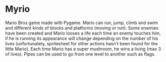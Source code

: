 # Myrio
Mario Bros game made with Pygame. Mario can run, jump, climb and swim and different kinds of blocks and platforms (moving or not). Some enemies have been created and Mario looses a life each time an enemy touches him, if he is running its appearance will change depending on the number of his lives (unfortunately, spritesheet for other actions hasn't been found for the little Mario). Each time Mario has a super mushroom, he wins a living (max 3 of lives). Pipes can be used to go from one level to another such as flags.
